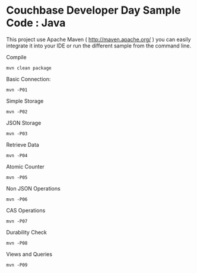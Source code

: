 # Couchbase Developer Day Sample Code : Java

This project use Apache Maven ( http://maven.apache.org/ ) you can easily integrate it into your IDE or run the different sample from the command line.

Compile

	mvn clean package


Basic Connection:

	mvn -P01
	
	
Simple Storage

	mvn -P02
	
	
JSON Storage
	
	mvn -P03
	
	
Retrieve Data
	
	mvn -P04


Atomic Counter	

	mvn -P05


Non JSON Operations
	
	mvn -P06


CAS Operations
	
	mvn -P07


Durability Check
	
	mvn -P08

Views and Queries
	
	mvn -P09
	

